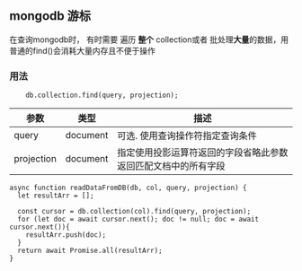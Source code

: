 ## mongodb 游标
在查询mongodb时， 有时需要 遍历 **整个** collection或者 批处理**大量**的数据，用普通的find()会消耗大量内存且不便于操作

### 用法
```
 	db.collection.find(query, projection);
```

| 参数 | 类型 | 描述 |
| -- | -- | -------- |
| query | document | 可选. 使用查询操作符指定查询条件 |
| projection | document | 指定使用投影运算符返回的字段省略此参数返回匹配文档中的所有字段 |

```
async function readDataFromDB(db, col, query, projection) {
  let resultArr = [];

  const cursor = db.collection(col).find(query, projection);
  for (let doc = await cursor.next(); doc != null; doc = await cursor.next()){
    resultArr.push(doc);
  }
  return await Promise.all(resultArr);
}
```